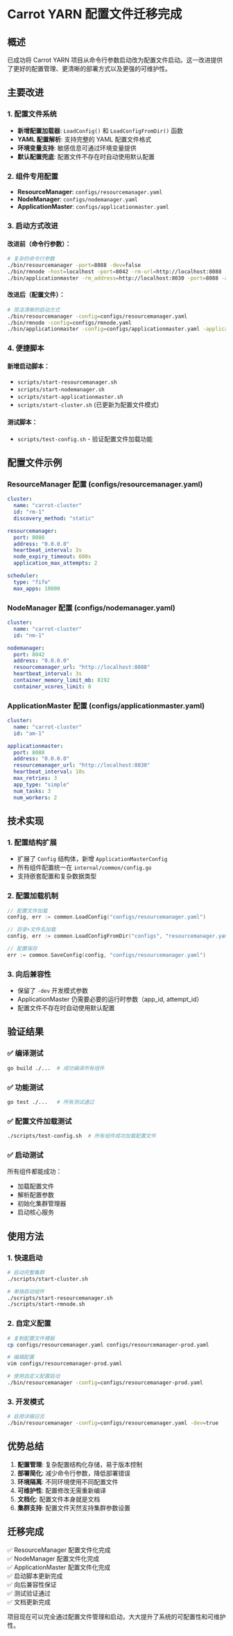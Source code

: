# Carrot YARN 配置文件迁移完成

## 概述

已成功将 Carrot YARN 项目从命令行参数启动改为配置文件启动。这一改进提供了更好的配置管理、更清晰的部署方式以及更强的可维护性。

## 主要改进

### 1. 配置文件系统

- **新增配置加载器**: `LoadConfig()` 和 `LoadConfigFromDir()` 函数
- **YAML 配置解析**: 支持完整的 YAML 配置文件格式
- **环境变量支持**: 敏感信息可通过环境变量提供
- **默认配置兜底**: 配置文件不存在时自动使用默认配置

### 2. 组件专用配置

- **ResourceManager**: `configs/resourcemanager.yaml`
- **NodeManager**: `configs/nodemanager.yaml`
- **ApplicationMaster**: `configs/applicationmaster.yaml`

### 3. 启动方式改进

#### 改进前（命令行参数）：

```bash
# 复杂的命令行参数
./bin/resourcemanager -port=8088 -dev=false
./bin/rmnode -host=localhost -port=8042 -rm-url=http://localhost:8088 -memory=8192 -vcores=8 -dev=false
./bin/applicationmaster -rm_address=http://localhost:8030 -port=8088 -app_type=simple -num_tasks=3 -max_retries=3
```

#### 改进后（配置文件）：

```bash
# 简洁清晰的启动方式
./bin/resourcemanager -config=configs/resourcemanager.yaml
./bin/rmnode -config=configs/rmnode.yaml
./bin/applicationmaster -config=configs/applicationmaster.yaml -application_id=APP_ID -application_attempt_id=ATTEMPT_ID
```

### 4. 便捷脚本

#### 新增启动脚本：

- `scripts/start-resourcemanager.sh`
- `scripts/start-nodemanager.sh`
- `scripts/start-applicationmaster.sh`
- `scripts/start-cluster.sh` (已更新为配置文件模式)

#### 测试脚本：

- `scripts/test-config.sh` - 验证配置文件加载功能

## 配置文件示例

### ResourceManager 配置 (configs/resourcemanager.yaml)

```yaml
cluster:
  name: "carrot-cluster"
  id: "rm-1"
  discovery_method: "static"

resourcemanager:
  port: 8088
  address: "0.0.0.0"
  heartbeat_interval: 3s
  node_expiry_timeout: 600s
  application_max_attempts: 2

scheduler:
  type: "fifo"
  max_apps: 10000
```

### NodeManager 配置 (configs/nodemanager.yaml)

```yaml
cluster:
  name: "carrot-cluster"
  id: "nm-1"

nodemanager:
  port: 8042
  address: "0.0.0.0"
  resourcemanager_url: "http://localhost:8088"
  heartbeat_interval: 3s
  container_memory_limit_mb: 8192
  container_vcores_limit: 8
```

### ApplicationMaster 配置 (configs/applicationmaster.yaml)

```yaml
cluster:
  name: "carrot-cluster"
  id: "am-1"

applicationmaster:
  port: 8088
  address: "0.0.0.0"
  resourcemanager_url: "http://localhost:8030"
  heartbeat_interval: 10s
  max_retries: 3
  app_type: "simple"
  num_tasks: 3
  num_workers: 2
```

## 技术实现

### 1. 配置结构扩展

- 扩展了 `Config` 结构体，新增 `ApplicationMasterConfig`
- 所有组件配置统一在 `internal/common/config.go`
- 支持嵌套配置和复杂数据类型

### 2. 配置加载机制

```go
// 配置文件加载
config, err := common.LoadConfig("configs/resourcemanager.yaml")

// 目录+文件名加载  
config, err := common.LoadConfigFromDir("configs", "resourcemanager.yaml")

// 配置保存
err := common.SaveConfig(config, "configs/resourcemanager.yaml")
```

### 3. 向后兼容性

- 保留了 `-dev` 开发模式参数
- ApplicationMaster 仍需要必要的运行时参数（app_id, attempt_id）
- 配置文件不存在时自动使用默认配置

## 验证结果

### ✅ 编译测试

```bash
go build ./...  # 成功编译所有组件
```

### ✅ 功能测试

```bash
go test ./...   # 所有测试通过
```

### ✅ 配置文件加载测试

```bash
./scripts/test-config.sh  # 所有组件成功加载配置文件
```

### ✅ 启动测试

所有组件都能成功：

- 加载配置文件
- 解析配置参数
- 初始化集群管理器
- 启动核心服务

## 使用方法

### 1. 快速启动

```bash
# 启动完整集群
./scripts/start-cluster.sh

# 单独启动组件
./scripts/start-resourcemanager.sh
./scripts/start-rmnode.sh
```

### 2. 自定义配置

```bash
# 复制配置文件模板
cp configs/resourcemanager.yaml configs/resourcemanager-prod.yaml

# 编辑配置
vim configs/resourcemanager-prod.yaml

# 使用自定义配置启动
./bin/resourcemanager -config=configs/resourcemanager-prod.yaml
```

### 3. 开发模式

```bash
# 启用详细日志
./bin/resourcemanager -config=configs/resourcemanager.yaml -dev=true
```

## 优势总结

1. **配置管理**: 复杂配置结构化存储，易于版本控制
2. **部署简化**: 减少命令行参数，降低部署错误
3. **环境隔离**: 不同环境使用不同配置文件
4. **可维护性**: 配置修改无需重新编译
5. **文档化**: 配置文件本身就是文档
6. **集群支持**: 配置文件天然支持集群参数设置

## 迁移完成

✅ ResourceManager 配置文件化完成  
✅ NodeManager 配置文件化完成  
✅ ApplicationMaster 配置文件化完成  
✅ 启动脚本更新完成  
✅ 向后兼容性保证  
✅ 测试验证通过  
✅ 文档更新完成

项目现在可以完全通过配置文件管理和启动，大大提升了系统的可配置性和可维护性。
